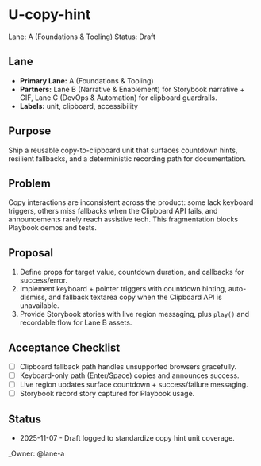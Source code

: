 # U-copy-hint

Lane: A (Foundations & Tooling)
Status: Draft

## Lane

- **Primary Lane:** A (Foundations & Tooling)
- **Partners:** Lane B (Narrative & Enablement) for Storybook narrative + GIF, Lane C (DevOps & Automation) for clipboard guardrails.
- **Labels:** unit, clipboard, accessibility

## Purpose

Ship a reusable copy-to-clipboard unit that surfaces countdown hints, resilient fallbacks, and a deterministic recording path for documentation.

## Problem

Copy interactions are inconsistent across the product: some lack keyboard triggers, others miss fallbacks when the Clipboard API fails, and announcements rarely reach assistive tech. This fragmentation blocks Playbook demos and tests.

## Proposal

1. Define props for target value, countdown duration, and callbacks for success/error.
2. Implement keyboard + pointer triggers with countdown hinting, auto-dismiss, and fallback textarea copy when the Clipboard API is unavailable.
3. Provide Storybook stories with live region messaging, plus `play()` and recordable flow for Lane B assets.

## Acceptance Checklist

- [ ] Clipboard fallback path handles unsupported browsers gracefully.
- [ ] Keyboard-only path (Enter/Space) copies and announces success.
- [ ] Live region updates surface countdown + success/failure messaging.
- [ ] Storybook record story captured for Playbook usage.

## Status

- 2025-11-07 - Draft logged to standardize copy hint unit coverage.

<!-- prettier-ignore -->
_Owner: @lane-a
